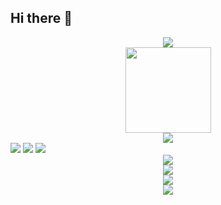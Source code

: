 ## Hi there 👋

<!--
**CGL-learner/CGL-learner** is a ✨ _special_ ✨ repository because its `README.md` (this file) appears on your GitHub profile.

Here are some ideas to get you started:

- 🔭 I’m currently working on ...
- 🌱 I’m currently learning ...
- 👯 I’m looking to collaborate on ...
- 🤔 I’m looking for help with ...
- 💬 Ask me about ...
- 📫 How to reach me: ...
- 😄 Pronouns: ...
- ⚡ Fun fact: ...
-->
<div align="center"> <img src="https://metrics.lecoq.io/CGL-learner?template=classic&config.timezone=Asia%2FShanghai"> </div>
<div align="center"> <img height="137px" src="https://github-readme-stats.vercel.app/api?username=CGL-learner&hide_title=true&hide_border=true&show_icons=trueline_height=21&text_color=000&icon_color=000&bg_color=0,ea6161,ffc64d,fffc4d,52fa5a&theme=graywhite" /> </div>
<div align="center"> <img src="https://github-readme-stats.vercel.app/api/top-langs/?username=CGL-learner&hide_title=true&hide_border=true&layout=compact&langs_count=6&text_color=000&icon_color=fff&bg_color=0,52fa5a,4dfcff,c64dff&theme=graywhite" /> </div>
<span > <img src="https://img.shields.io/badge/-HTML5-E34F26?style=flat-square&logo=html5&logoColor=white" /> <img src="https://img.shields.io/badge/-Python-1572B6?style=flat-square&logo=css3" /> <img src="https://img.shields.io/badge/-C++-oringe?style=flat-square&logo=javascript" /> </span>
<div align="center"> <img src="https://visitor-badge.glitch.me/badge?page_id=CGL-learner" /> </div>
<div align="center"> <img src="https://activity-graph.herokuapp.com/graph?username=CGL-learner&theme=github-compact" /> </div>
<div align="center"> <img src="https://github-readme-streak-stats.herokuapp.com/?user=CGL-learner" /> </div>
<div align="center"> <img src="https://stats.justsong.cn/api/csdn?id=weixin_50422106"> </div>
<h1 align="center">  </h1>
